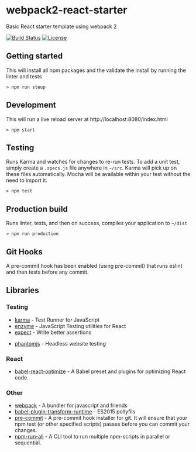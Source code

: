 # webpack2-react-starter

Basic React starter template using webpack 2 

[![Build Status][build-badge]][build]
[![License][license-badge]][license]

## Getting started

This will install all npm packages and the  validate the install by running the linter and tests

    > npm run steup

## Development

This will run a live reload server at http://localhost:8080/index.html

    > npm start

## Testing

Runs Karma and watches for changes to re-run tests. To add a unit test, simply create a `.specs.js` file anywhere in `~/src`. Karma will pick up on these files automatically. Mocha will be available within your test without the need to import it.

    > npm test

## Production build

Runs linter, tests, and then on success, compiles your application to `~/dist`

    > npm run production

## Git Hooks

A pre-commit hook has been enabled (using pre-commit) that runs eslint and then tests before any commit.

## Libraries

### Testing

+ [karma](https://github.com/karma-runner/karma) - Test Runner for JavaScript
+ [enzyme](https://github.com/airbnb/enzyme) - JavaScript Testing utilities for React
+ [expect](https://github.com/mjackson/expect) - Write better assertions
* [phantomjs](https://github.com/Medium/phantomjs) - Headless website testing

### React

* [babel-react-optimize](https://github.com/thejameskyle/babel-react-optimize) - A Babel preset and plugins for optimizing React code.

### Other

+ [webpack](https://github.com/webpack/webpack) - A bundler for javascript and friends
+ [babel-plugin-transform-runtime](https://babeljs.io/docs/plugins/transform-runtime/) - ES2015 pollyfils
+ [pre-commit](https://github.com/observing/pre-commit) - A pre-commit hook installer for git. It will ensure that your npm test (or other specified scripts) passes before you can commit your changes.
+ [npm-run-all](https://www.npmjs.com/package/npm-run-all) - A CLI tool to run multiple npm-scripts in parallel or sequential.

[build-badge]: https://travis-ci.org/michael-wolfenden/webpack2-react-starter.svg?style=flat-square
[build]: https://travis-ci.org/michael-wolfenden/webpack2-react-starter
[license-badge]: https://img.shields.io/github/license/michael-wolfenden/webpack2-react-starter.svg?style=flat-square
[license]: https://raw.githubusercontent.com/michael-wolfenden/webpack2-react-starter/master/LICENSE
